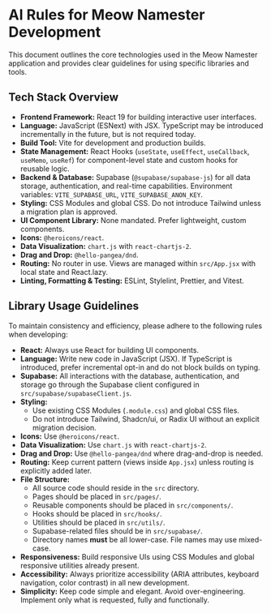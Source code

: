 # AI Rules for Meow Namester Development

This document outlines the core technologies used in the Meow Namester application and provides clear guidelines for using specific libraries and tools.

## Tech Stack Overview

*   **Frontend Framework:** React 19 for building interactive user interfaces.
*   **Language:** JavaScript (ESNext) with JSX. TypeScript may be introduced incrementally in the future, but is not required today.
*   **Build Tool:** Vite for development and production builds.
*   **State Management:** React Hooks (`useState`, `useEffect`, `useCallback`, `useMemo`, `useRef`) for component-level state and custom hooks for reusable logic.
*   **Backend & Database:** Supabase (`@supabase/supabase-js`) for all data storage, authentication, and real-time capabilities. Environment variables: `VITE_SUPABASE_URL`, `VITE_SUPABASE_ANON_KEY`.
*   **Styling:** CSS Modules and global CSS. Do not introduce Tailwind unless a migration plan is approved.
*   **UI Component Library:** None mandated. Prefer lightweight, custom components.
*   **Icons:** `@heroicons/react`.
*   **Data Visualization:** `chart.js` with `react-chartjs-2`.
*   **Drag and Drop:** `@hello-pangea/dnd`.
*   **Routing:** No router in use. Views are managed within `src/App.jsx` with local state and React.lazy.
*   **Linting, Formatting & Testing:** ESLint, Stylelint, Prettier, and Vitest.

## Library Usage Guidelines

To maintain consistency and efficiency, please adhere to the following rules when developing:

*   **React:** Always use React for building UI components.
*   **Language:** Write new code in JavaScript (JSX). If TypeScript is introduced, prefer incremental opt-in and do not block builds on typing.
*   **Supabase:** All interactions with the database, authentication, and storage go through the Supabase client configured in `src/supabase/supabaseClient.js`.
*   **Styling:**
    *   Use existing CSS Modules (`.module.css`) and global CSS files.
    *   Do not introduce Tailwind, Shadcn/ui, or Radix UI without an explicit migration decision.
*   **Icons:** Use `@heroicons/react`.
*   **Data Visualization:** Use `chart.js` with `react-chartjs-2`.
*   **Drag and Drop:** Use `@hello-pangea/dnd` where drag-and-drop is needed.
*   **Routing:** Keep current pattern (views inside `App.jsx`) unless routing is explicitly added later.
*   **File Structure:**
    *   All source code should reside in the `src` directory.
    *   Pages should be placed in `src/pages/`.
    *   Reusable components should be placed in `src/components/`.
    *   Hooks should be placed in `src/hooks/`.
    *   Utilities should be placed in `src/utils/`.
    *   Supabase-related files should be in `src/supabase/`.
    *   Directory names **must** be all lower-case. File names may use mixed-case.
*   **Responsiveness:** Build responsive UIs using CSS Modules and global responsive utilities already present.
*   **Accessibility:** Always prioritize accessibility (ARIA attributes, keyboard navigation, color contrast) in all new development.
*   **Simplicity:** Keep code simple and elegant. Avoid over-engineering. Implement only what is requested, fully and functionally.
